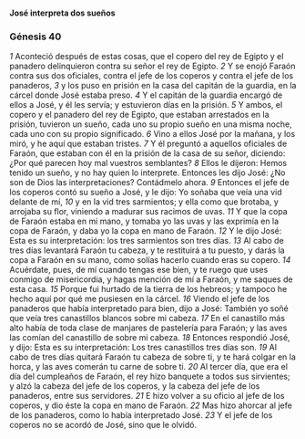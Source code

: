 #### José interpreta dos sueños

### Génesis 40

_1_ Aconteció después de estas cosas, que el copero del rey de Egipto y el panadero delinquieron contra su señor el rey de Egipto. 
_2_ Y se enojó Faraón contra sus dos oficiales, contra el jefe de los coperos y contra el jefe de los panaderos, 
_3_ y los puso en prisión en la casa del capitán de la guardia, en la cárcel donde José estaba preso. 
_4_ Y el capitán de la guardia encargó de ellos a José, y él les servía; y estuvieron días en la prisión. 
_5_ Y ambos, el copero y el panadero del rey de Egipto, que estaban arrestados en la prisión, tuvieron un sueño, cada uno su propio sueño en una misma noche, cada uno con su propio significado. 
_6_ Vino a ellos José por la mañana, y los miró, y he aquí que estaban tristes. 
_7_ Y él preguntó a aquellos oficiales de Faraón, que estaban con él en la prisión de la casa de su señor, diciendo: ¿Por qué parecen hoy mal vuestros semblantes? 
_8_ Ellos le dijeron: Hemos tenido un sueño, y no hay quien lo interprete. Entonces les dijo José: ¿No son de Dios las interpretaciones? Contádmelo ahora. 
_9_ Entonces el jefe de los coperos contó su sueño a José, y le dijo: Yo soñaba que veía una vid delante de mí, 
_10_ y en la vid tres sarmientos; y ella como que brotaba, y arrojaba su flor, viniendo a madurar sus racimos de uvas. 
_11_ Y que la copa de Faraón estaba en mi mano, y tomaba yo las uvas y las exprimía en la copa de Faraón, y daba yo la copa en mano de Faraón. 
_12_ Y le dijo José: Esta es su interpretación: los tres sarmientos son tres días. 
_13_ Al cabo de tres días levantará Faraón tu cabeza, y te restituirá a tu puesto, y darás la copa a Faraón en su mano, como solías hacerlo cuando eras su copero. 
_14_ Acuérdate, pues, de mí cuando tengas ese bien, y te ruego que uses conmigo de misericordia, y hagas mención de mí a Faraón, y me saques de esta casa. 
_15_ Porque fui hurtado de la tierra de los hebreos; y tampoco he hecho aquí por qué me pusiesen en la cárcel. 
_16_ Viendo el jefe de los panaderos que había interpretado para bien, dijo a José: También yo soñé que veía tres canastillos blancos sobre mi cabeza. 
_17_ En el canastillo más alto había de toda clase de manjares de pastelería para Faraón; y las aves las comían del canastillo de sobre mi cabeza. 
_18_ Entonces respondió José, y dijo: Esta es su interpretación: Los tres canastillos tres días son. 
_19_ Al cabo de tres días quitará Faraón tu cabeza de sobre ti, y te hará colgar en la horca, y las aves comerán tu carne de sobre ti. 
_20_ Al tercer día, que era el día del cumpleaños de Faraón, el rey hizo banquete a todos sus sirvientes; y alzó la cabeza del jefe de los coperos, y la cabeza del jefe de los panaderos, entre sus servidores. 
_21_ E hizo volver a su oficio al jefe de los coperos, y dio éste la copa en mano de Faraón. 
_22_ Mas hizo ahorcar al jefe de los panaderos, como lo había interpretado José. 
_23_ Y el jefe de los coperos no se acordó de José, sino que le olvidó. 



